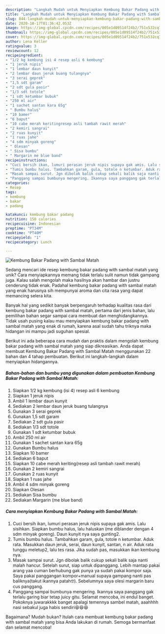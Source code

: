 ```yaml
---
description: "Langkah Mudah untuk Menyiapkan Kembung Bakar Padang with Sambal Matah, Lezat Sekali"
title: "Langkah Mudah untuk Menyiapkan Kembung Bakar Padang with Sambal Matah, Lezat Sekali"
slug: 844-langkah-mudah-untuk-menyiapkan-kembung-bakar-padang-with-sambal-matah-lezat-sekali
date: 2020-10-17T01:36:42.053Z
image: https://img-global.cpcdn.com/recipes/005e1d09514f24b2/751x532cq70/kembung-bakar-padang-with-sambal-matah-foto-resep-utama.jpg
thumbnail: https://img-global.cpcdn.com/recipes/005e1d09514f24b2/751x532cq70/kembung-bakar-padang-with-sambal-matah-foto-resep-utama.jpg
cover: https://img-global.cpcdn.com/recipes/005e1d09514f24b2/751x532cq70/kembung-bakar-padang-with-sambal-matah-foto-resep-utama.jpg
author: Lena Keller
ratingvalue: 3
reviewcount: 12
recipeingredient:
- "1/2 kg kembung isi 4 resep asli 6 kembung"
- "1 jeruk nipis"
- "1 lembar daun kunyit"
- "2 lembar daun jeruk buang tulangnya"
- "3 serai geprek"
- "1,5 sdt garam"
- "2 sdt gula pasir"
- "1/3 sdt totole"
- "1 sdt ketumbar bubuk"
- "250 ml air"
- "1 sachet santan kara 65g"
- " Bumbu halus"
- "10 bamer"
- "6 baput"
- "10 cabe merah keritingresep asli tambah rawit merah"
- "2 kemiri sangrai"
- "2 ruas kunyit"
- "1 ruas jahe"
- "4 sdm minyak goreng"
- " Olesan"
- " Sisa bumbu"
- " Margarin me blue band"
recipeinstructions:
- "Cuci bersih ikan, lumuri perasan jeruk nipis supaya gak amis. Lalu sisihkan. Siapkan bumbu halus, lalu haluskan (me diblander dengan 4 sdm minyak goreng). Daun kunyit nya saya gunting2."
- "Tumis bumbu halus. Tambahkan garam, gula, totole n ketumbar. Aduk rata. Masukkan daun jeruk, serai, daun kunyit, santan, n air. Aduk rata tunggu meletup2, lalu tes rasa. Jika sudah pas, masukkan ikan kembung nya."
- "Masak sampai surut. Jgn dibolak balik cukup sekali balik saja nanti malah hancur. Setelah surut, siap untuk dipanggang. Lebih mantap pakai arang yaa cuman berhubung gak punya ya sudah pakai kompor saja. Saya pakai panggangan kompor+manual supaya gampang nanti pas baliknya(takut ikannya patah🤓). Sebelumnya saya olesi margarin baru cus panggang."
- "Panggang sampai bumbunya mengering. Ikannya saya panggang gak terlalu garing biar tetap juicy gitu. Selamat mencoba, ini endul banget. Pokoknya juwarakkkk banget apalagi temennya sambel matah, aaahhhh nasi sebakul juga habis sendiri😆😆😆"
categories:
- Resep
tags:
- kembung
- bakar
- padang

katakunci: kembung bakar padang 
nutrition: 150 calories
recipecuisine: Indonesian
preptime: "PT34M"
cooktime: "PT40M"
recipeyield: "1"
recipecategory: Lunch

---
```



![Kembung Bakar Padang with Sambal Matah](https://img-global.cpcdn.com/recipes/005e1d09514f24b2/751x532cq70/kembung-bakar-padang-with-sambal-matah-foto-resep-utama.jpg)

Sedang mencari ide resep kembung bakar padang with sambal matah yang unik? Cara menyiapkannya memang tidak terlalu sulit namun tidak gampang juga. Kalau salah mengolah maka hasilnya akan hambar dan justru cenderung tidak enak. Padahal kembung bakar padang with sambal matah yang enak harusnya sih mempunyai aroma dan cita rasa yang dapat memancing selera kita.



Banyak hal yang sedikit banyak berpengaruh terhadap kualitas rasa dari kembung bakar padang with sambal matah, pertama dari jenis bahan, lalu pemilihan bahan segar sampai cara membuat dan menghidangkannya. Tidak usah pusing kalau mau menyiapkan kembung bakar padang with sambal matah yang enak di rumah, karena asal sudah tahu triknya maka hidangan ini mampu jadi suguhan spesial.


Berikut ini ada beberapa cara mudah dan praktis dalam mengolah kembung bakar padang with sambal matah yang siap dikreasikan. Anda dapat membuat Kembung Bakar Padang with Sambal Matah menggunakan 22 bahan dan 4 tahap pembuatan. Berikut ini langkah-langkah dalam menyiapkan hidangannya.

<!--inarticleads1-->

##### Bahan-bahan dan bumbu yang digunakan dalam pembuatan Kembung Bakar Padang with Sambal Matah:

1. Siapkan 1/2 kg kembung (isi 4) resep asli 6 kembung
1. Siapkan 1 jeruk nipis
1. Ambil 1 lembar daun kunyit
1. Sediakan 2 lembar daun jeruk buang tulangnya
1. Gunakan 3 serai geprek
1. Gunakan 1,5 sdt garam
1. Sediakan 2 sdt gula pasir
1. Sediakan 1/3 sdt totole
1. Gunakan 1 sdt ketumbar bubuk
1. Ambil 250 ml air
1. Gunakan 1 sachet santan kara 65g
1. Gunakan  Bumbu halus
1. Siapkan 10 bamer
1. Sediakan 6 baput
1. Siapkan 10 cabe merah keriting(resep asli tambah rawit merah)
1. Gunakan 2 kemiri sangrai
1. Gunakan 2 ruas kunyit
1. Siapkan 1 ruas jahe
1. Ambil 4 sdm minyak goreng
1. Siapkan  Olesan
1. Sediakan  Sisa bumbu
1. Sediakan  Margarin (me blue band)




<!--inarticleads2-->

##### Cara menyiapkan Kembung Bakar Padang with Sambal Matah:

1. Cuci bersih ikan, lumuri perasan jeruk nipis supaya gak amis. Lalu sisihkan. Siapkan bumbu halus, lalu haluskan (me diblander dengan 4 sdm minyak goreng). Daun kunyit nya saya gunting2.
1. Tumis bumbu halus. Tambahkan garam, gula, totole n ketumbar. Aduk rata. Masukkan daun jeruk, serai, daun kunyit, santan, n air. Aduk rata tunggu meletup2, lalu tes rasa. Jika sudah pas, masukkan ikan kembung nya.
1. Masak sampai surut. Jgn dibolak balik cukup sekali balik saja nanti malah hancur. Setelah surut, siap untuk dipanggang. Lebih mantap pakai arang yaa cuman berhubung gak punya ya sudah pakai kompor saja. Saya pakai panggangan kompor+manual supaya gampang nanti pas baliknya(takut ikannya patah🤓). Sebelumnya saya olesi margarin baru cus panggang.
1. Panggang sampai bumbunya mengering. Ikannya saya panggang gak terlalu garing biar tetap juicy gitu. Selamat mencoba, ini endul banget. Pokoknya juwarakkkk banget apalagi temennya sambel matah, aaahhhh nasi sebakul juga habis sendiri😆😆😆




Bagaimana? Mudah bukan? Itulah cara membuat kembung bakar padang with sambal matah yang bisa Anda lakukan di rumah. Semoga bermanfaat dan selamat mencoba!
